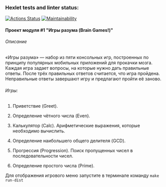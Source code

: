 ### Hexlet tests and linter status:
[![Actions Status](https://github.com/itechnik-swd/java-project-61/actions/workflows/hexlet-check.yml/badge.svg)](https://github.com/itechnik-swd/java-project-61/actions)
[![Maintainability](https://api.codeclimate.com/v1/badges/b41dc4a3b4495f6172c3/maintainability)](https://codeclimate.com/github/itechnik-swd/java-project-61/maintainability)


#### Проект модуля #1 "Игры разума (Brain Games!)"

###### Описание
«Игры разума» — набор из пяти консольных игр, построенных по принципу популярных мобильных приложений для прокачки мозга.
Каждая игра задает вопросы, на которые нужно дать правильные ответы. После трёх правильных ответов считается,
что игра пройдена. Неправильные ответы завершают игру и предлагают пройти её заново.

###### Игры:

1) Приветствие (Greet).

2) Определение чётного числа (Even).

3) Калькулятор (Calc). Арифметические выражения, которые необходимо вычислить.

4) Определение наибольшего общего делителя (GCD).

5) Прогрессия (Progression). Поиск пропущенных чисел в последовательности чисел.

6) Определение простого числа (Prime).

Для отображения игрового меню запустите в терминале команду `make run-dist`
